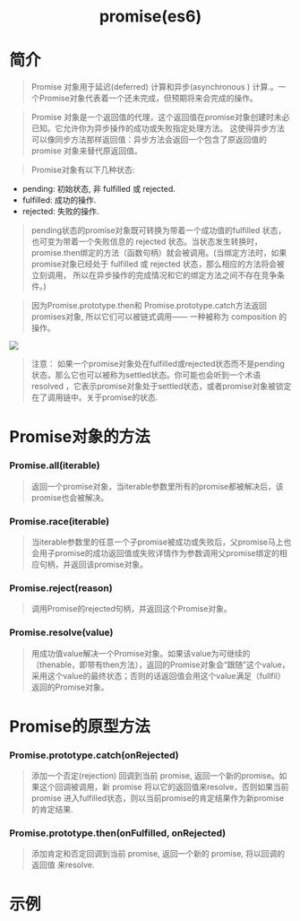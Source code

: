 <h1 style="text-align:center;">promise(es6)</h1>

# 简介
> Promise 对象用于延迟(deferred) 计算和异步(asynchronous ) 计算.。一个Promise对象代表着一个还未完成，但预期将来会完成的操作。

> Promise 对象是一个返回值的代理，这个返回值在promise对象创建时未必已知。它允许你为异步操作的成功或失败指定处理方法。 这使得异步方法可以像同步方法那样返回值：异步方法会返回一个包含了原返回值的 promise 对象来替代原返回值。

> Promise对象有以下几种状态:
> 
* pending: 初始状态, 非 fulfilled 或 rejected.
* fulfilled: 成功的操作.
* rejected: 失败的操作.

> pending状态的promise对象既可转换为带着一个成功值的fulfilled 状态，也可变为带着一个失败信息的 rejected 状态。当状态发生转换时，promise.then绑定的方法（函数句柄）就会被调用。(当绑定方法时，如果 promise对象已经处于 fulfilled 或 rejected 状态，那么相应的方法将会被立刻调用， 所以在异步操作的完成情况和它的绑定方法之间不存在竞争条件。)

> 因为Promise.prototype.then和 Promise.prototype.catch方法返回 promises对象, 所以它们可以被链式调用—— 一种被称为 composition 的操作。


![](https://mdn.mozillademos.org/files/8633/promises.png)

> 注意： 如果一个promise对象处在fulfilled或rejected状态而不是pending状态，那么它也可以被称为settled状态。你可能也会听到一个术语resolved ，它表示promise对象处于settled状态，或者promise对象被锁定在了调用链中。关于promise的状态.

# Promise对象的方法

### Promise.all(iterable)

> 返回一个promise对象，当iterable参数里所有的promise都被解决后，该promise也会被解决。

### Promise.race(iterable)

> 当iterable参数里的任意一个子promise被成功或失败后，父promise马上也会用子promise的成功返回值或失败详情作为参数调用父promise绑定的相应句柄，并返回该promise对象。

### Promise.reject(reason)

> 调用Promise的rejected句柄，并返回这个Promise对象。

### Promise.resolve(value)

> 用成功值value解决一个Promise对象。如果该value为可继续的（thenable，即带有then方法），返回的Promise对象会“跟随”这个value，采用这个value的最终状态；否则的话返回值会用这个value满足（fullfil）返回的Promise对象。

# Promise的原型方法

### Promise.prototype.catch(onRejected)

> 添加一个否定(rejection) 回调到当前 promise, 返回一个新的promise。如果这个回调被调用，新 promise 将以它的返回值来resolve，否则如果当前promise 进入fulfilled状态，则以当前promise的肯定结果作为新promise的肯定结果.

### Promise.prototype.then(onFulfilled, onRejected)

> 添加肯定和否定回调到当前 promise, 返回一个新的 promise, 将以回调的返回值 来resolve.

# 示例
	

























